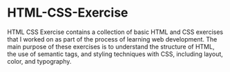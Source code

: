 # HTML-CSS-Exercise
HTML CSS Exercise contains a collection of basic HTML and CSS exercises that I worked on as part of the process of learning web development. The main purpose of these exercises is to understand the structure of HTML, the use of semantic tags, and styling techniques with CSS, including layout, color, and typography.